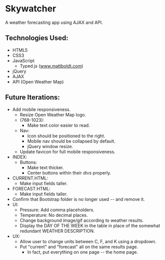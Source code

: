 # Skywatcher
A weather forecasting app using AJAX and API.

## Technologies Used:
- HTML5
- CSS3
- JavaScript
  - Typed.js (www.mattboldt.com)
- jQuery
- AJAX
- API (Open Weather Map)

## Future Iterations:
- Add mobile responsiveness.
  - Resize Open Weather Map logo.
  - (768-1023):
    - Make text color easier to read.
  - Nav:
    - Icon should be positioned to the right.
    - Mobile nav should be collapsed by default.
    - jQuery window resize.
  - Update favicon for full mobile responsiveness.
- INDEX:
  - Buttons:
    - Make text thicker.
    - Center buttons within their divs properly.
- CURRENT.HTML:
  - Make input fields taller.
- FORECAST.HTML:
  - Make input fields taller.
- Confirm that Bootstrap folder is no longer used -- and remove it.
- UI:
  - Pressure: Add comma placeholders.
  - Temperature: No decimal places.
  - Change background image/gif according to weather results.
  - Display the DAY OF THE WEEK in the table in place of the somewhat redundant WEATHER DESCRIPTION.
- UX:
  - Allow user to change units between C, F, and K using a dropdown.
  - Put "current" and "forecast" all on the same results page.
    - In fact, put everything on one page -- the home page.